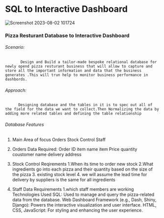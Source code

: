# SQL to Interactive Dashboard 
![Screenshot 2023-08-02 101724](https://github.com/Revz94/SQL_to_-Dashboard-/assets/74944663/33e847d2-34b3-4943-8955-969029ca8bd1)


### Pizza Resturant Database to Interactive Dashboard

###### Scenario:
           Design and Build a tailor-made bespoke relational database for newly opend pizza resturant business that will allow to capture and store all the important information and data that the business generates .This will trun help to monitor business performance in dashbords.

###### Approach:
          Designing database and the tables in it is to spec out all of the field for the data we want to collect.Then Normalizing the data by adding more related tables and defining the table relationship 

###### Database Features
1. Main Area of focus
       Orders
       Stock Control
       Staff
   
2.  Orders Data Required:
        Order ID
        item name
        item Price
        quantity
        coustomer name
        delivery address
3. Stock Control Reqirements
       1.When its time to order new stock
       2.What ingredients go into each pizza and their quantity based on the size of the pizza
       3. existing stock level
       4. we will assume the lead time for delivery by suppliers is the same for all ingredients 
   
4. Staff Data Requirements
       1.which staff members are working 
Technologies Used
SQL: Used to manage and query the pizza-related data from the database.
Web Dashboard Framework (e.g., Dash, Shiny, Django): Powers the interactive visualization and user interface.
HTML, CSS, JavaScript: For styling and enhancing the user experience.
